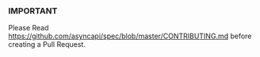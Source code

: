 ### IMPORTANT

Please Read https://github.com/asyncapi/spec/blob/master/CONTRIBUTING.md before creating a Pull Request.
